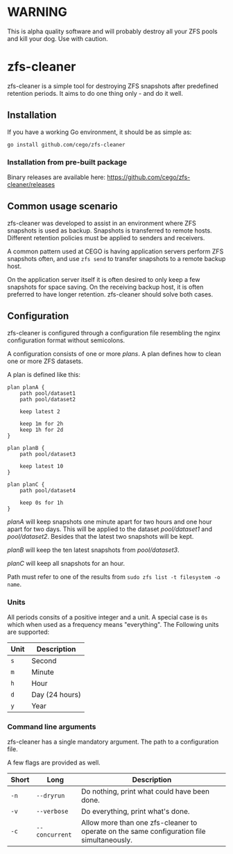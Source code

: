 # WARNING
This is alpha quality software and will probably destroy all your ZFS pools
and kill your dog. Use with caution.

# zfs-cleaner

zfs-cleaner is a simple tool for destroying ZFS snapshots after predefined
retention periods. It aims to do one thing only - and do it well.

## Installation

If you have a working Go environment, it should be as simple as:

    go install github.com/cego/zfs-cleaner

### Installation from pre-built package

Binary releases are available here: https://github.com/cego/zfs-cleaner/releases

## Common usage scenario

zfs-cleaner was developed to assist in an environment where ZFS snapshots is
used as backup. Snapshots is transferred to remote hosts. Different
retention policies must be applied to senders and receivers.

A common pattern used at CEGO is having application servers perform ZFS
snapshots often, and use `zfs send` to transfer snapshots to a remote backup
host.

On the application server itself it is often desired to only keep a few
snapshots for space saving. On the receiving backup host, it is often preferred
to have longer retention. zfs-cleaner should solve both cases.

## Configuration

zfs-cleaner is configured through a configuration file resembling the nginx
configuration format without semicolons.

A configuration consists of one or more *plans*. A plan defines how to clean
one or more ZFS datasets.

A plan is defined like this:

    plan planA {
        path pool/dataset1
        path pool/dataset2

        keep latest 2

        keep 1m for 2h
        keep 1h for 2d
    }

    plan planB {
        path pool/dataset3

        keep latest 10
    }

    plan planC {
        path pool/dataset4

        keep 0s for 1h
    }

*planA* will keep snapshots one minute apart for two hours and one hour apart
for two days. This will be applied to the dataset *pool/dataset1* and
*pool/dataset2*. Besides that the latest two snapshots will be kept.

*planB* will keep the ten latest snapshots from *pool/dataset3*.

*planC* will keep all snapshots for an hour.

Path must refer to one of the results from `sudo zfs list -t filesystem -o name`.

### Units

All periods consits of a positive integer and a unit. A special case is `0s`
which when used as a frequency means "everything". The Following units are
supported:

| Unit | Description    |
|------|----------------|
| `s`  | Second         |
| `m`  | Minute         |
| `h`  | Hour           |
| `d`  | Day (24 hours) |
| `y`  | Year           |

### Command line arguments

zfs-cleaner has a single mandatory argument. The path to a configuration file.

A few flags are provided as well.

| Short | Long           | Description                                                                               |
|-------|----------------|-------------------------------------------------------------------------------------------|
| `-n`  | `--dryrun`     | Do nothing, print what could have been done.                                              |
| `-v`  | `--verbose`    | Do everything, print what's done.                                                         |
| `-c`  | `--concurrent` | Allow more than one zfs-cleaner to operate on the same configuration file simultaneously. |
